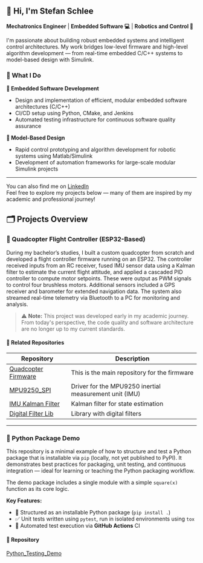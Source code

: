 ## 👋 Hi, I'm Stefan Schlee

**Mechatronics Engineer** | **Embedded Software 💻** | **Robotics and Control 🤖**

I'm passionate about building robust embedded systems and intelligent control architectures. My work bridges low-level firmware and high-level algorithm development — from real-time embedded C/C++ systems to model-based design with Simulink.

### 💼 What I Do

**🔧 Embedded Software Development**
- Design and implementation of efficient, modular embedded software architectures (C/C++)
- CI/CD setup using Python, CMake, and Jenkins
- Automated testing infrastructure for continuous software quality assurance

**📐 Model-Based Design**
- Rapid control prototyping and algorithm development for robotic systems using Matlab/Simulink
- Development of automation frameworks for large-scale modular Simulink projects

---

You can also find me on [LinkedIn](https://www.linkedin.com/in/stefan-schlee-9b67aa227/)  
Feel free to explore my projects below — many of them are inspired by my academic and professional journey!

## 🗂️ Projects Overview

### 📂 Quadcopter Flight Controller (ESP32-Based)

During my bachelor’s studies, I built a custom quadcopter from scratch and developed a flight controller firmware running on an ESP32. The controller received inputs from an RC receiver, fused IMU sensor data using a Kalman filter to estimate the current flight attitude, and applied a cascaded PID controller to compute motor setpoints. These were output as PWM signals to control four brushless motors. Additional sensors included a GPS receiver and barometer for extended navigation data. The system also streamed real-time telemetry via Bluetooth to a PC for monitoring and analysis.

> ⚠️ **Note:** This project was developed early in my academic journey. From today's perspective, the code quality and software architecture are no longer up to my current standards.

#### 🔗 Related Repositories

| Repository | Description |
|------------|--------------|
| [Quadcopter Firmware](https://github.com/StefanSchlee/Quadrokopter_V2) | This is the main repository for the firmware |
| [MPU9250_SPI](https://github.com/StefanSchlee/MPU9250_SPI) | Driver for the MPU9250 inertial measurement unit (IMU) |
| [IMU Kalman Filter](https://github.com/StefanSchlee/IMU_KalmanFilter/tree/master) | Kalman filter for state estimation |
| [Digital Filter Lib](https://github.com/StefanSchlee/DigitalFilter/tree/master) | Library with digital filters |

---
### 📁 Python Package Demo

This repository is a minimal example of how to structure and test a Python package that is installable via `pip` (locally, not yet published to PyPI). It demonstrates best practices for packaging, unit testing, and continuous integration — ideal for learning or teaching the Python packaging workflow.

The demo package includes a single module with a simple `square(x)` function as its core logic.

**Key Features:**
- 📁 Structured as an installable Python package (`pip install .`)
- ✅ Unit tests written using `pytest`, run in isolated environments using `tox`
- 🔄 Automated test execution via **GitHub Actions** CI

#### 🔗 Repository
[Python_Testing_Demo](https://github.com/StefanSchlee/Python_Testing_CI_Demo/blob/master/src/MyPackage/MyModule.py)


<!--
**StefanSchlee/StefanSchlee** is a ✨ _special_ ✨ repository because its `README.md` (this file) appears on your GitHub profile.

Here are some ideas to get you started:

- 🔭 I’m currently working on ...
- 🌱 I’m currently learning ...
- 👯 I’m looking to collaborate on ...
- 🤔 I’m looking for help with ...
- 💬 Ask me about ...
- 📫 How to reach me: ...
- 😄 Pronouns: ...
- ⚡ Fun fact: ...
-->
